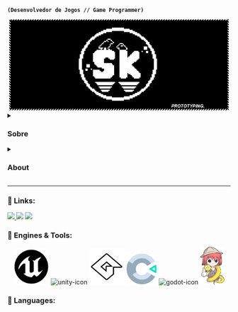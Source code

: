 **`(Desenvolvedor de Jogos // Game Programmer)`**
<div align="center">
      <img alt="banner" width="496" height="205" src="Assets/banner.gif"/>
  </div>

<details>
 <summary><h3>Sobre</h3></summary>
      
</details>
<details>
 <summary><h3>About</h3></summary>
</details>

---
### 🔗 Links:
<div> 
  <a href="https://sktheu.itch.io" target="_blank"><img src="https://img.shields.io/badge/Itch.io-FA5C5C?style=for-the-badge&logo=itchdotio&logoColor=white"</a>
  <a href="https://www.linkedin.com/in/matheus-santos-duca" target="_blank"><img src="https://img.shields.io/badge/-LinkedIn-%230077B5?style=for-the-badge&logo=linkedin&logoColor=white" target="_blank"></a>
  <a href="mailto:theu.duka@gmail.com"> <img src="https://img.shields.io/badge/Gmail-D14836?style=for-the-badge&logo=gmail&logoColor=white"></a>
</div>

### 🧰 Engines & Tools:
<div align= "center" style="display: inline_block">
    <img alt="unreal-icon" width="80" height="80" src="unreal_5_logo.png"/>
    <img alt="unity-icon" width="80" height="80" src="https://files.rubixdev.de/logos/unity.svg"/>
    <img alt="gamemaker-icon" width="80" height="80" src="gamemaker_logo.png"/>
    <img alt="construct-icon" width="70" height="70" src="construct_logo.png"/>
    <img alt="godot-icon" width="80" heigtht="80" src="https://godotengine.org/assets/press/icon_color.svg"/>
    <img alt="renpy-icon" width="55" heigtht="55" src="renpy_logo.png"/>
</div>

### 🧠 Languages:

